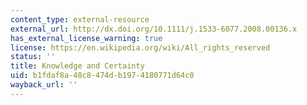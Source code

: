 ```yaml
---
content_type: external-resource
external_url: http://dx.doi.org/10.1111/j.1533-6077.2008.00136.x
has_external_license_warning: true
license: https://en.wikipedia.org/wiki/All_rights_reserved
status: ''
title: Knowledge and Certainty
uid: b1fdaf8a-48c8-474d-b197-4180771d64c0
wayback_url: ''
---
```

